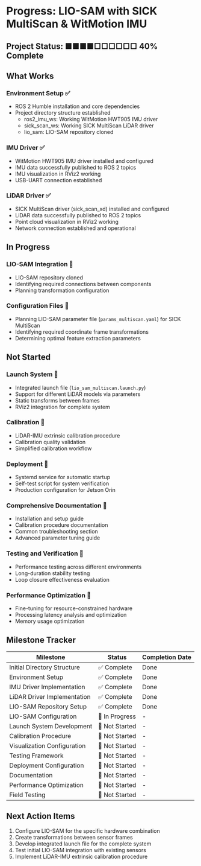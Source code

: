 # Progress: LIO-SAM with SICK MultiScan & WitMotion IMU

## Project Status: ■■■■□□□□□□ 40% Complete

## What Works

### Environment Setup ✅
- ROS 2 Humble installation and core dependencies
- Project directory structure established
  - ros2_imu_ws: Working WitMotion HWT905 IMU driver
  - sick_scan_ws: Working SICK MultiScan LiDAR driver
  - lio_sam: LIO-SAM repository cloned

### IMU Driver ✅
- WitMotion HWT905 IMU driver installed and configured
- IMU data successfully published to ROS 2 topics
- IMU visualization in RViz2 working
- USB-UART connection established

### LiDAR Driver ✅
- SICK MultiScan driver (sick_scan_xd) installed and configured
- LiDAR data successfully published to ROS 2 topics
- Point cloud visualization in RViz2 working
- Network connection established and operational

## In Progress

### LIO-SAM Integration 🔄
- LIO-SAM repository cloned
- Identifying required connections between components
- Planning transformation configuration

### Configuration Files 🔄
- Planning LIO-SAM parameter file (`params_multiscan.yaml`) for SICK MultiScan
- Identifying required coordinate frame transformations
- Determining optimal feature extraction parameters

## Not Started

### Launch System 📝
- Integrated launch file (`lio_sam_multiscan.launch.py`)
- Support for different LiDAR models via parameters
- Static transforms between frames
- RViz2 integration for complete system

### Calibration 📝
- LiDAR-IMU extrinsic calibration procedure
- Calibration quality validation
- Simplified calibration workflow

### Deployment 📝
- Systemd service for automatic startup
- Self-test script for system verification
- Production configuration for Jetson Orin

### Comprehensive Documentation 📝
- Installation and setup guide
- Calibration procedure documentation
- Common troubleshooting section
- Advanced parameter tuning guide

### Testing and Verification 📝
- Performance testing across different environments
- Long-duration stability testing
- Loop closure effectiveness evaluation

### Performance Optimization 📝
- Fine-tuning for resource-constrained hardware
- Processing latency analysis and optimization
- Memory usage optimization

## Milestone Tracker

| Milestone | Status | Completion Date |
|-----------|--------|----------------|
| Initial Directory Structure | ✅ Complete | Done |
| Environment Setup | ✅ Complete | Done |
| IMU Driver Implementation | ✅ Complete | Done |
| LiDAR Driver Implementation | ✅ Complete | Done |
| LIO-SAM Repository Setup | ✅ Complete | Done |
| LIO-SAM Configuration | 🔄 In Progress | - |
| Launch System Development | 📝 Not Started | - |
| Calibration Procedure | 📝 Not Started | - |
| Visualization Configuration | 📝 Not Started | - |
| Testing Framework | 📝 Not Started | - |
| Deployment Configuration | 📝 Not Started | - |
| Documentation | 📝 Not Started | - |
| Performance Optimization | 📝 Not Started | - |
| Field Testing | 📝 Not Started | - |

## Next Action Items

1. Configure LIO-SAM for the specific hardware combination
2. Create transformations between sensor frames
3. Develop integrated launch file for the complete system
4. Test initial LIO-SAM integration with existing sensors
5. Implement LiDAR-IMU extrinsic calibration procedure 